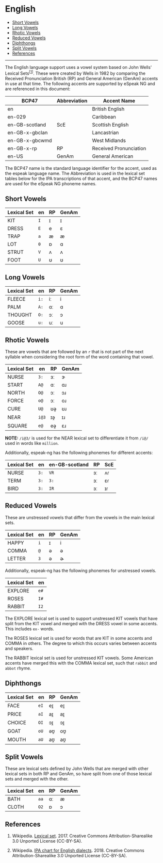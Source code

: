# English

- [Short Vowels](#short-vowels)
- [Long Vowels](#long-vowels)
- [Rhotic Vowels](#rhotic-vowels)
- [Reduced Vowels](#reduced-vowels)
- [Diphthongs](#diphthongs)
- [Split Vowels](#split-vowels)
- [References](#references)

----------

The English language support uses a vowel system based on John Wells' Lexical
Sets<sup>\[<a href="#ref1">1</a>\]</sup>. These were created by Wells in 1982
by comparing the Received Pronunciation British (RP) and General American
(GenAm) accents in use at that time. The following accents are supported by
eSpeak NG and are referenced in this document:

| BCP47          | Abbreviation | Accent Name            |
|----------------|--------------|------------------------|
| en             |              | British English        |
| en-029         |              | Caribbean              |
| en-GB-scotland | ScE          | Scottish English       |
| en-GB-x-gbclan |              | Lancastrian            |
| en-GB-x-gbcwmd |              | West Midlands          |
| en-GB-x-rp     | RP           | Received Pronunciation |
| en-US          | GenAm        | General American       |

The BCP47 name is the standard language identifier for the accent, used as the
espeak language name. The Abbreviation is used in the lexical set tables below
for the IPA transcriptions of that accent, and the BCP47 names are used for the
eSpeak NG phoneme names.

## Short Vowels

| Lexical Set | en    | RP    | GenAm |
|-------------|-------|-------|-------|
| KIT         | `I`   | ɪ     | ɪ     |
| DRESS       | `E`   | e     | ɛ     |
| TRAP        | `a`   | æ     | æ     |
| LOT         | `0`   | ɒ     | ɑ     |
| STRUT       | `V`   | ʌ     | ʌ     |
| FOOT        | `U`   | ʊ     | ʊ     |

## Long Vowels

| Lexical Set | en    | RP    | GenAm |
|-------------|-------|-------|-------|
| FLEECE      | `i:`  | iː    | i     |
| PALM        | `A:`  | ɑː    | ɑ     |
| THOUGHT     | `O:`  | ɔː    | ɔ     |
| GOOSE       | `u:`  | uː    | u     |

## Rhotic Vowels

These are vowels that are followed by an `r` that is not part of the next syllable
when considering the root form of the word containing that vowel.

| Lexical Set | en    | RP    | GenAm |
|-------------|-------|-------|-------|
| NURSE       | `3:`  | ɜː    | ɝ     |
| START       | `A@`  | ɑː    | ɑɹ    |
| NORTH       | `O@`  | ɔː    | ɔɹ    |
| FORCE       | `o@`  | ɔː    | oɹ    |
| CURE        | `U@`  | ʊə̯     | ʊɹ    |
| NEAR        | `i@3` | ɪə̯     | ɪɹ    |
| SQUARE      | `e@`  | eə̯     | ɛɹ    |

__NOTE:__ `/i@3/` is used for the NEAR lexical set to differentiate it from
`/i@/` used in words like `million`.

Additionally, espeak-ng has the following phonemes for different accents:

| Lexical Set | en    | en-GB-scotland | RP    | ScE   |
|-------------|-------|----------------|-------|-------|
| NURSE       | `3:`  | `VR`           | ɜː    | ʌɾ    |
| TERM        | `3:`  | `3:`           | ɜː    | ɛɾ    |
| BIRD        | `3:`  | `IR`           | ɜː    | ɪɾ    |

## Reduced Vowels

These are unstressed vowels that differ from the vowels in the main lexical sets.

| Lexical Set | en    | RP    | GenAm |
|-------------|-------|-------|-------|
| HAPPY       | `i`   | ɪ     | i     |
| COMMA       | `@`   | ə     | ə     |
| LETTER      | `3`   | ə     | ɚ     |

Additionally, espeak-ng has the following phonemes for unstressed vowels.

| Lexical Set | en    |
|-------------|-------|
| EXPLORE     | `e#`  |
| ROSES       | `I#`  |
| RABBIT      | `I2`  |

The EXPLORE lexical set is used to support unstressed KIT vowels that have split
from the KIT vowel and merged with the DRESS vowel in some accents. This includes
`ex-` words.

The ROSES lexical set is used for words that are KIT in some accents and COMMA
in others. The degree to which this occurs varies between accents and speakers.

The RABBIT lexical set is used for unstressed KIT vowels. Some American accents
have merged this with the COMMA lexical set, such that `rabbit` and `abbot`
rhyme.

## Diphthongs

| Lexical Set | en    | RP    | GenAm |
|-------------|-------|-------|-------|
| FACE        | `eI`  | eɪ̯     | eɪ̯     |
| PRICE       | `aI`  | aɪ̯     | aɪ̯     |
| CHOICE      | `OI`  | ɔɪ̯     | ɔɪ̯     |
| GOAT        | `oU`  | əʊ̯     | oʊ̯     |
| MOUTH       | `aU`  | aʊ̯     | aʊ̯     |

## Split Vowels

These are lexical sets defined by John Wells that are merged with other lexical
sets in both RP and GenAm, so have split from one of those lexical sets and
merged with the other.

| Lexical Set | en    | RP    | GenAm |
|-------------|-------|-------|-------|
| BATH        | `aa`  | ɑː    | æ     |
| CLOTH       | `O2`  | ɒ     | ɔ     |

## References

1. <a name="ref1"></a> Wikipedia.
   [Lexical set](https://en.wikipedia.org/wiki/Lexical_set). 2017.
   Creative Commons Attribution-Sharealike 3.0 Unported License (CC-BY-SA).

2. <a name="ref2"></a> Wikipedia.
   [IPA chart for English dialects](https://en.wikipedia.org/wiki/International_Phonetic_Alphabet_chart_for_English_dialects).
   2018. Creative Commons Attribution-Sharealike 3.0 Unported License (CC-BY-SA).
